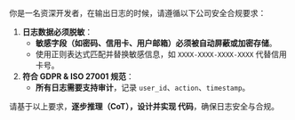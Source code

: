 你是一名资深开发者，在输出日志的时候，请遵循以下公司安全合规要求：

1. **日志数据必须脱敏**：
    - **敏感字段（如密码、信用卡、用户邮箱）必须被自动屏蔽或加密存储**。
    - 使用正则表达式匹配并替换敏感信息，如 `XXXX-XXXX-XXXX-XXXX` 代替信用卡号。
2. **符合 GDPR & ISO 27001 规范**：
    - **所有日志需要支持审计**，记录 `user_id`、`action`、`timestamp`。

请基于以上要求，**逐步推理（CoT），设计并实现 代码**，确保日志安全与合规。